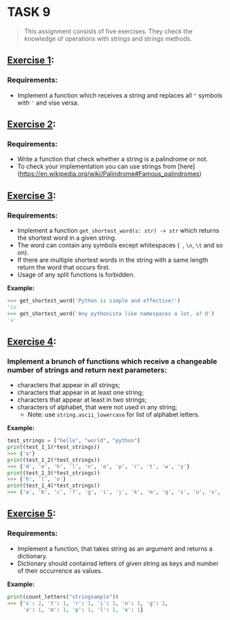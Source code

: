 # TASK 9
> This assignment consists of five exercises. They check the knowledge of operations with strings and strings methods.

## [Exercise 1](https://gitlab.com/nosoccus/python-online-course-epam/-/blob/master/TASK_9/quotes.py):
### Requirements:
  * Implement a function which receives a string and replaces all `"` symbols with `'` and vise versa.  


## [Exercise 2](https://gitlab.com/nosoccus/python-online-course-epam/-/blob/master/TASK_9/palindrome.py):
  ### Requirements:
  * Write a function that check whether a string is a palindrome or not.
  * To check your implementation you can use strings from [here] (https://en.wikipedia.org/wiki/Palindrome#Famous_palindromes)   

## [Exercise 3](https://gitlab.com/nosoccus/python-online-course-epam/-/blob/master/TASK_9/shortest.py):
  ### Requirements:
  * Implement a function `get_shortest_word(s: str) -> str` which returns the shortest word in a given string.
  * The word can contain any symbols except whitespaces (` `, `\n`, `\t` and so on).
  * If there are multiple shortest words in the string with a same length return the word that occurs first.
  * Usage of any split functions is forbidden.

  **Example:**  
  ```python
  >>> get_shortest_word('Python is simple and effective!')
  'is'
  >>> get_shortest_word('Any pythonista like namespaces a lot, a? O')
  'a'
  ```  

## [Exercise 4](https://gitlab.com/nosoccus/python-online-course-epam/-/blob/master/TASK_9/bunch.py):
  ### Implement a brunch of functions which receive a changeable number of strings and return next parameters:
  * characters that appear in all strings;
  * characters that appear in at least one string;
  * characters that appear at least in two strings;  
  * characters of alphabet, that were not used in any string;
    * Note: use `string.ascii_lowercase` for list of alphabet letters.

  **Example:**  
  ```python
  test_strings = ["hello", "world", "python"]
  print(test_1_1(*test_strings))
  >>> {​​​​​​​​'o'}​​​​​​​​
  print(test_1_2(*test_strings))
  >>> {​​​​​​​​'d', 'e', 'h', 'l', 'n', 'o', 'p', 'r', 't', 'w', 'y'}​​​​​​​​
  print(test_1_3(*test_strings))
  >>> {​​​​​​​​'h', 'l', 'o'}​​​​​​​​
  print(test_1_4(*test_strings))
  >>> {​​​​​​​​'a', 'b', 'c', 'f', 'g', 'i', 'j', 'k', 'm', 'q', 's', 'u', 'v', 'x', 'z'}​​​​​​​​
  ```


## [Exercise 5](https://gitlab.com/nosoccus/python-online-course-epam/-/blob/master/TASK_9/count_letters.py):
  ### Requirements:
  * Implement a function, that takes string as an argument and returns a dictionary.
  * Dictionary should containsd  letters of given string as keys and number of their occurrence as values.

  **Example:**  
  ```python
  print(count_letters("stringsample"))
  >>> {​​​​​​​​'s': 2, 't': 1, 'r': 1, 'i': 1, 'n': 1, 'g': 1,
       'a': 1, 'm': 1, 'p': 1, 'l': 1, 'e': 1}​​​​​​​​
  ```
